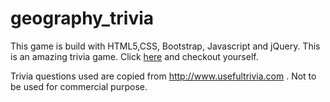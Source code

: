 # geography_trivia
This game is build with HTML5,CSS, Bootstrap, Javascript and jQuery. This is an amazing trivia game. Click 
[here](https://ydahal1.github.io/geography_trivia/) and checkout yourself.

Trivia questions used are copied from http://www.usefultrivia.com . Not to be used for commercial purpose. 
